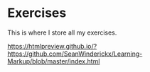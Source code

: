 # Exercises
This is where I store all my exercises.

https://htmlpreview.github.io/?https://github.com/SeanWinderickx/Learning-Markup/blob/master/index.html